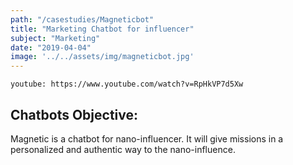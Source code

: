 ```yaml
---
path: "/casestudies/Magneticbot"
title: "Marketing Chatbot for influencer"
subject: "Marketing"
date: "2019-04-04"
image: '../../assets/img/magneticbot.jpg'
---
```


`youtube: https://www.youtube.com/watch?v=RpHkVP7d5Xw`

## Chatbots Objective:

Magnetic is a chatbot for nano-influencer. It will give missions in a personalized and authentic way to the nano-influence.
